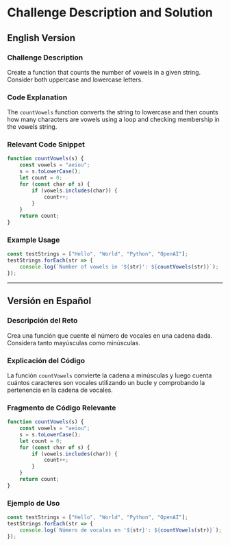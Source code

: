 # Challenge Description and Solution

## English Version

### Challenge Description
Create a function that counts the number of vowels in a given string. Consider both uppercase and lowercase letters.

### Code Explanation
The `countVowels` function converts the string to lowercase and then counts how many characters are vowels using a loop and checking membership in the vowels string.

### Relevant Code Snippet

```javascript
function countVowels(s) {
    const vowels = "aeiou";
    s = s.toLowerCase();
    let count = 0;
    for (const char of s) {
        if (vowels.includes(char)) {
            count++;
        }
    }
    return count;
}
```

### Example Usage

```javascript
const testStrings = ["Hello", "World", "Python", "OpenAI"];
testStrings.forEach(str => {
    console.log(`Number of vowels in '${str}': ${countVowels(str)}`);
});
```

---

## Versión en Español

### Descripción del Reto
Crea una función que cuente el número de vocales en una cadena dada. Considera tanto mayúsculas como minúsculas.

### Explicación del Código
La función `countVowels` convierte la cadena a minúsculas y luego cuenta cuántos caracteres son vocales utilizando un bucle y comprobando la pertenencia en la cadena de vocales.

### Fragmento de Código Relevante

```javascript
function countVowels(s) {
    const vowels = "aeiou";
    s = s.toLowerCase();
    let count = 0;
    for (const char of s) {
        if (vowels.includes(char)) {
            count++;
        }
    }
    return count;
}
```

### Ejemplo de Uso

```javascript
const testStrings = ["Hello", "World", "Python", "OpenAI"];
testStrings.forEach(str => {
    console.log(`Número de vocales en '${str}': ${countVowels(str)}`);
});
